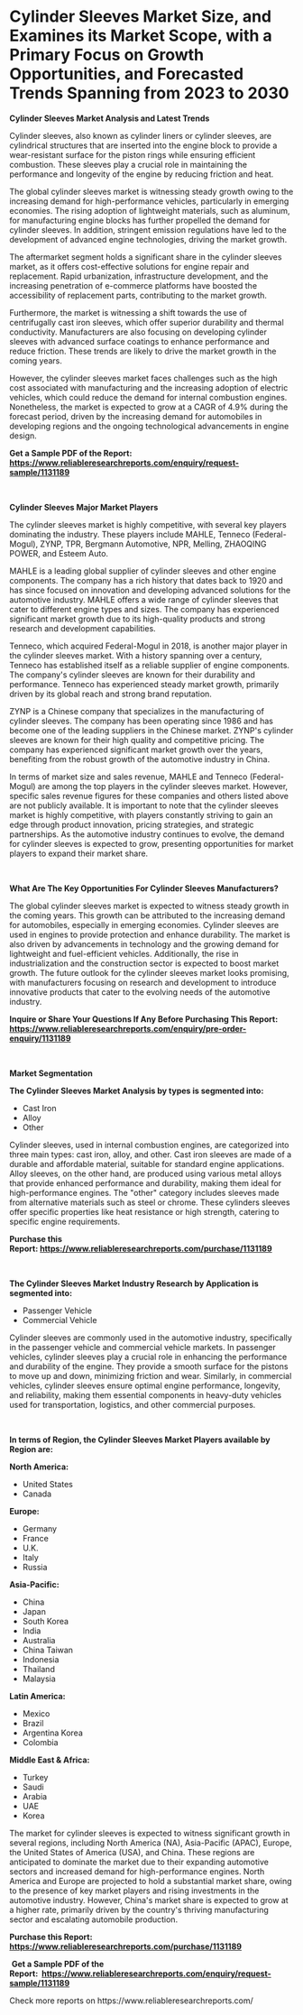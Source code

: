 <p><h1>Cylinder Sleeves Market Size, and Examines its Market Scope, with a Primary Focus on Growth Opportunities, and Forecasted Trends Spanning from 2023 to 2030</h1></p><p><strong>Cylinder Sleeves Market Analysis and Latest Trends</strong></p>
<p><p>Cylinder sleeves, also known as cylinder liners or cylinder sleeves, are cylindrical structures that are inserted into the engine block to provide a wear-resistant surface for the piston rings while ensuring efficient combustion. These sleeves play a crucial role in maintaining the performance and longevity of the engine by reducing friction and heat.</p><p>The global cylinder sleeves market is witnessing steady growth owing to the increasing demand for high-performance vehicles, particularly in emerging economies. The rising adoption of lightweight materials, such as aluminum, for manufacturing engine blocks has further propelled the demand for cylinder sleeves. In addition, stringent emission regulations have led to the development of advanced engine technologies, driving the market growth.</p><p>The aftermarket segment holds a significant share in the cylinder sleeves market, as it offers cost-effective solutions for engine repair and replacement. Rapid urbanization, infrastructure development, and the increasing penetration of e-commerce platforms have boosted the accessibility of replacement parts, contributing to the market growth.</p><p>Furthermore, the market is witnessing a shift towards the use of centrifugally cast iron sleeves, which offer superior durability and thermal conductivity. Manufacturers are also focusing on developing cylinder sleeves with advanced surface coatings to enhance performance and reduce friction. These trends are likely to drive the market growth in the coming years.</p><p>However, the cylinder sleeves market faces challenges such as the high cost associated with manufacturing and the increasing adoption of electric vehicles, which could reduce the demand for internal combustion engines. Nonetheless, the market is expected to grow at a CAGR of 4.9% during the forecast period, driven by the increasing demand for automobiles in developing regions and the ongoing technological advancements in engine design.</p></p>
<p><strong>Get a Sample PDF of the Report:&nbsp; <a href="https://www.reliableresearchreports.com/enquiry/request-sample/1131189">https://www.reliableresearchreports.com/enquiry/request-sample/1131189</a></strong></p>
<p>&nbsp;</p>
<p><strong>Cylinder Sleeves Major Market Players</strong></p>
<p><p>The cylinder sleeves market is highly competitive, with several key players dominating the industry. These players include MAHLE, Tenneco (Federal-Mogul), ZYNP, TPR, Bergmann Automotive, NPR, Melling, ZHAOQING POWER, and Esteem Auto.</p><p>MAHLE is a leading global supplier of cylinder sleeves and other engine components. The company has a rich history that dates back to 1920 and has since focused on innovation and developing advanced solutions for the automotive industry. MAHLE offers a wide range of cylinder sleeves that cater to different engine types and sizes. The company has experienced significant market growth due to its high-quality products and strong research and development capabilities.</p><p>Tenneco, which acquired Federal-Mogul in 2018, is another major player in the cylinder sleeves market. With a history spanning over a century, Tenneco has established itself as a reliable supplier of engine components. The company's cylinder sleeves are known for their durability and performance. Tenneco has experienced steady market growth, primarily driven by its global reach and strong brand reputation.</p><p>ZYNP is a Chinese company that specializes in the manufacturing of cylinder sleeves. The company has been operating since 1986 and has become one of the leading suppliers in the Chinese market. ZYNP's cylinder sleeves are known for their high quality and competitive pricing. The company has experienced significant market growth over the years, benefiting from the robust growth of the automotive industry in China.</p><p>In terms of market size and sales revenue, MAHLE and Tenneco (Federal-Mogul) are among the top players in the cylinder sleeves market. However, specific sales revenue figures for these companies and others listed above are not publicly available. It is important to note that the cylinder sleeves market is highly competitive, with players constantly striving to gain an edge through product innovation, pricing strategies, and strategic partnerships. As the automotive industry continues to evolve, the demand for cylinder sleeves is expected to grow, presenting opportunities for market players to expand their market share.</p></p>
<p>&nbsp;</p>
<p><strong>What Are The Key Opportunities For Cylinder Sleeves Manufacturers?</strong></p>
<p><p>The global cylinder sleeves market is expected to witness steady growth in the coming years. This growth can be attributed to the increasing demand for automobiles, especially in emerging economies. Cylinder sleeves are used in engines to provide protection and enhance durability. The market is also driven by advancements in technology and the growing demand for lightweight and fuel-efficient vehicles. Additionally, the rise in industrialization and the construction sector is expected to boost market growth. The future outlook for the cylinder sleeves market looks promising, with manufacturers focusing on research and development to introduce innovative products that cater to the evolving needs of the automotive industry.</p></p>
<p><strong>Inquire or Share Your Questions If Any Before Purchasing This Report: <a href="https://www.reliableresearchreports.com/enquiry/pre-order-enquiry/1131189">https://www.reliableresearchreports.com/enquiry/pre-order-enquiry/1131189</a></strong></p>
<p>&nbsp;</p>
<p><strong>Market Segmentation</strong></p>
<p><strong>The Cylinder Sleeves Market Analysis by types is segmented into:</strong></p>
<p><ul><li>Cast Iron</li><li>Alloy</li><li>Other</li></ul></p>
<p><p>Cylinder sleeves, used in internal combustion engines, are categorized into three main types: cast iron, alloy, and other. Cast iron sleeves are made of a durable and affordable material, suitable for standard engine applications. Alloy sleeves, on the other hand, are produced using various metal alloys that provide enhanced performance and durability, making them ideal for high-performance engines. The "other" category includes sleeves made from alternative materials such as steel or chrome. These cylinders sleeves offer specific properties like heat resistance or high strength, catering to specific engine requirements.</p></p>
<p><strong>Purchase this Report:&nbsp;<a href="https://www.reliableresearchreports.com/purchase/1131189">https://www.reliableresearchreports.com/purchase/1131189</a></strong></p>
<p>&nbsp;</p>
<p><strong>The Cylinder Sleeves Market Industry Research by Application is segmented into:</strong></p>
<p><ul><li>Passenger Vehicle</li><li>Commercial Vehicle</li></ul></p>
<p><p>Cylinder sleeves are commonly used in the automotive industry, specifically in the passenger vehicle and commercial vehicle markets. In passenger vehicles, cylinder sleeves play a crucial role in enhancing the performance and durability of the engine. They provide a smooth surface for the pistons to move up and down, minimizing friction and wear. Similarly, in commercial vehicles, cylinder sleeves ensure optimal engine performance, longevity, and reliability, making them essential components in heavy-duty vehicles used for transportation, logistics, and other commercial purposes.</p></p>
<p>&nbsp;</p>
<p><strong>In terms of Region, the Cylinder Sleeves Market Players available by Region are:</strong></p>
<p>
    <p> <strong> North America: </strong>
        <ul>
            <li>United States</li>
            <li>Canada</li>
        </ul>
        </p> 
    <p> <strong> Europe: </strong>
        <ul>
            <li>Germany</li>
            <li>France</li>
            <li>U.K.</li>
            <li>Italy</li>
            <li>Russia</li>
        </ul>
        </p> 
    <p> <strong> Asia-Pacific: </strong>
        <ul>
            <li>China</li>
            <li>Japan</li>
            <li>South Korea</li>
            <li>India</li>
            <li>Australia</li>
            <li>China Taiwan</li>
            <li>Indonesia</li>
            <li>Thailand</li>
            <li>Malaysia</li>
        </ul>
        </p> 
    <p> <strong> Latin America: </strong>
        <ul>
            <li>Mexico</li>
            <li>Brazil</li>
            <li>Argentina Korea</li>
            <li>Colombia</li>
        </ul>
        </p> 
    <p> <strong> Middle East & Africa: </strong>
        <ul>
            <li>Turkey</li>
            <li>Saudi</li>
            <li>Arabia</li>
            <li>UAE</li>
            <li>Korea</li>
        </ul>
    </p>
    </p>
<p><p>The market for cylinder sleeves is expected to witness significant growth in several regions, including North America (NA), Asia-Pacific (APAC), Europe, the United States of America (USA), and China. These regions are anticipated to dominate the market due to their expanding automotive sectors and increased demand for high-performance engines. North America and Europe are projected to hold a substantial market share, owing to the presence of key market players and rising investments in the automotive industry. However, China's market share is expected to grow at a higher rate, primarily driven by the country's thriving manufacturing sector and escalating automobile production.</p></p>
<p><strong>Purchase this Report: <a href="https://www.reliableresearchreports.com/purchase/1131189">https://www.reliableresearchreports.com/purchase/1131189</a></strong></p>
<p>&nbsp;<strong>Get a Sample PDF of the Report:&nbsp;&nbsp;<a href="https://www.reliableresearchreports.com/enquiry/request-sample/1131189">https://www.reliableresearchreports.com/enquiry/request-sample/1131189</a></strong></p>
<p><strong></strong></p>
<p>Check more reports on https://www.reliableresearchreports.com/</p>